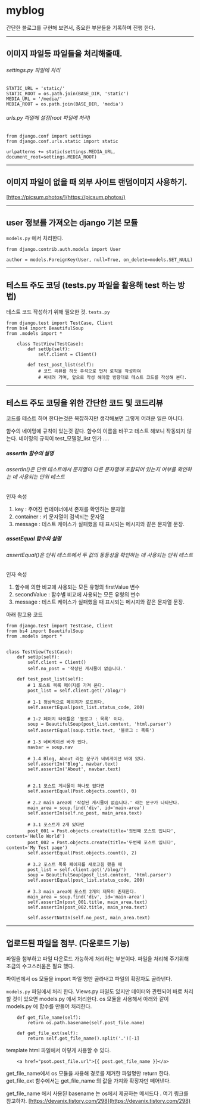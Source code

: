 # myblog
간단한 블로그를 구현해 보면서, 중요한 부분들을 기록하며 진행 한다.

***

## 이미지 파일등 파일들을 처리해줄때.
###### settings.py 파일에 처리

    STATIC_URL = 'static/'
    STATIC_ROOT = os.path.join(BASE_DIR, 'static')
    MEDIA_URL = '/media/'
    MEDIA_ROOT = os.path.join(BASE_DIR, 'media')

###### urls.py 파일에 설정(root 파일에 처리)

    from django.conf import settings
    from django.conf.urls.static import static

    urlpatterns += static(settings.MEDIA_URL, document_root=settings.MEDIA_ROOT)

***


## 이미지 파일이 없을 때 외부 사이트 랜덤이미지 사용하기.

[https://picsum.photos/](https://picsum.photos/)


***

## user 정보를 가져오는 django 기본 모듈
`models.py` 에서 처리한다.

    from django.contrib.auth.models import User

    author = models.ForeignKey(User, null=True, on_delete=models.SET_NULL)


***

## 테스트 주도 코딩 (tests.py 파일을 활용해 test 하는 방법)
테스트 코드 작성하기 위해 필요한 것.  `tests.py`

    from django.test import TestCase, Client
    from bs4 import BeautifulSoup
    from .models import *

```
    class TestView(TestCase):
        def setUp(self):
            self.client = Client()
        
        def test_post_list(self):
            # 코드 리뷰를 하듯 주석으로 먼저 로직을 작성하여
            # 써내려 가며, 앞으로 작성 해야할 방향대로 테스트 코드를 작성해 본다.

```

***

## 테스트 주도 코딩을 위한 간단한 코드 및 코드리뷰
코드를 테스트 하며 한다는것은 복잡하지만 생각해보면 그렇게 어려운 일은 아니다.

함수의 네이밍에 규칙이 있는것 같다.
함수의 이름을 바꾸고 테스트 해보니 작동되지 않는다.
네이밍의 규칙이 test_모델명_list 인가 ....

##### assertIn 함수의 설명
###### assertIn()은 단위 테스트에서 문자열이 다른 문자열에 포함되어 있는지 여부를 확인하는 데 사용되는 단위 테스트

인자 속성
1. key : 주어진 컨테이너에서 존재를 확인하는 문자열
2. container : 키 문자열이 검색되는 문자열
3. message : 테스트 케이스가 실패했을 때 표시되는 메시지와 같은 문자열 문장.

##### assetEqual 함수의 설명
###### assertEqual()은 단위 테스트에서 두 값의 동등성을 확인하는 데 사용되는 단위 테스트

인자 속성
1. 함수에 의한 비교에 사용되는 모든 유형의 firstValue  변수
2. secondValue : 함수별 비교에 사용되는 모든 유형의 변수
3. message : 테스트 케이스가 실패했을 때 표시되는 메시지와 같은 문자열 문장.

아래 참고용 코드


```
from django.test import TestCase, Client
from bs4 import BeautifulSoup
from .models import *


class TestView(TestCase):
    def setUp(self):
        self.client = Client()
        self.no_post = '작성된 게시물이 없습니다.'
        
    def test_post_list(self):
        # 1 포스트 목록 페이지를 가져 온다.
        post_list = self.client.get('/blog/')
        
        # 1-1 정상적으로 페이지가 로드된다.
        self.assertEqual(post_list.status_code, 200)

        # 1-2 페이지 타이틀은 '블로그 : 목록' 이다.
        soup = BeautifulSoup(post_list.content, 'html.parser')
        self.assertEqual(soup.title.text, '블로그 : 목록')

        # 1-3 네비게이션 바가 있다.
        navbar = soup.nav
        
        # 1.4 Blog, About 라는 문구가 네비게이션 바에 있다.
        self.assertIn('Blog', navbar.text)
        self.assertIn('About', navbar.text)
        
        
        # 2.1 포스트 게시물이 하나도 없다면
        self.assertEqual(Post.objects.count(), 0)
        
        # 2.2 main area에 '작성된 게시물이 없습니다.' 라는 문구가 나타난다.
        main_area = soup.find('div', id='main-area')
        self.assertIn(self.no_post, main_area.text)
        
        # 3.1 포스트가 2개 있다면
        post_001 = Post.objects.create(title='첫번째 포스트 입니다', content='Hello World')
        post_002 = Post.objects.create(title='두번째 포스트 입니다', content='My Test page')
        self.assertEqual(Post.objects.count(), 2)
        
        # 3.2 포스트 목록 페이지를 새로고침 했을 때
        post_list = self.client.get('/blog/')
        soup = BeautifulSoup(post_list.content, 'html.parser')
        self.assertEqual(post_list.status_code, 200)
        
        # 3.3 main_area에 포스트 2개의 제목이 존재한다.
        main_area = soup.find('div', id='main-area')
        self.assertIn(post_001.title, main_area.text)
        self.assertIn(post_002.title, main_area.text)
        
        self.assertNotIn(self.no_post, main_area.text)

```





***

## 업로드된 파일을 첨부. (다운로드 기능)
파일을 첨부하고 파일 다운로드 가능하게 처리하는 부분이다.
파일을 처리해 주기위해 조금의 수고스러움은 필요 했다.

파이썬에서 os 모듈을 import 파일 명만 골라내고 파일의 확장자도 골라낸다.

`models.py` 파일에서 처리 한다.
Views.py 파일도 있지만 데이터와 관련되어 바로 처리할 것이 있으면 models.py 에서 처리한다.
os 모듈을 사용해서 아래와 같이 models.py 에 함수를 만들어 처리한다.

```
    def get_file_name(self):
        return os.path.basename(self.post_file.name)

    def get_file_ext(self):
        return self.get_file_name().split('.')[-1]

```

template html 파일에서 이렇게 사용할 수 있다.
```
    <a href="psot.post_file.url">{{ post.get_file_name }}</a>
```

get_file_name에서 os 모듈을 사용해 경로를 제거한 파일명만 return 한다.
get_file_ext 함수에서는 get_file_name 의 값을 가져와 확장자만 떼어낸다.

get_file_name 에서 사용된 basename 는 os에서 제공하는 메서드다 .
여기 링크를 참고하자.
[https://devanix.tistory.com/298](https://devanix.tistory.com/298)

